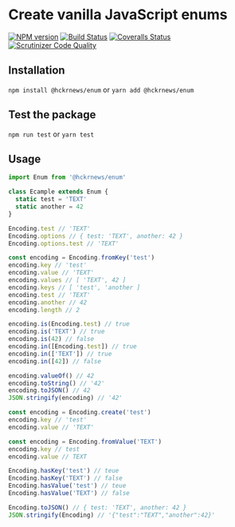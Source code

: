 # Create vanilla JavaScript enums

[![NPM version][npm-image]][npm-url] [![Build Status][travis-image]][travis-url] [![Coveralls Status][coveralls-image]][coveralls-url] [![Scrutinizer Code Quality][scrutinizer-image]][scrutinizer-url]

## Installation

`npm install @hckrnews/enum`
or
`yarn add @hckrnews/enum`

## Test the package

`npm run test`
or
`yarn test`

## Usage

```javascript
import Enum from '@hckrnews/enum'

class Ecample extends Enum {
  static test = 'TEXT'
  static another = 42
}

Encoding.test // 'TEXT'
Encoding.options // { test: 'TEXT', another: 42 }
Encoding.options.test // 'TEXT'

const encoding = Encoding.fromKey('test')
encoding.key // 'test'
encoding.value // 'TEXT'
encoding.values // [ 'TEXT', 42 ]
encoding.keys // [ 'test', 'another ]
encoding.test // 'TEXT'
encoding.another // 42
encoding.length // 2

encoding.is(Encoding.test) // true
encoding.is('TEXT') // true
encoding.is(42) // false
encoding.in([Encoding.test]) // true
encoding.in(['TEXT']) // true
encoding.in([42]) // false

encoding.valueOf() // 42
encoding.toString() // '42'
encoding.toJSON() // 42
JSON.stringify(encoding) // '42'

const encoding = Encoding.create('test')
encoding.key // 'test'
encoding.value // 'TEXT'

const encoding = Encoding.fromValue('TEXT')
encoding.key // test
encoding.value // TEXT

Encoding.hasKey('test') // teue
Encoding.hasKey('TEXT') // false
Encoding.hasValue('test') // teue
Encoding.hasValue('TEXT') // false

Encoding.toJSON() // { test: 'TEXT', another: 42 }
JSON.stringify(Encoding) // '{"test":"TEXT","another":42}'
```

[npm-url]: https://www.npmjs.com/package/@hckrnews/enum
[npm-image]: https://img.shields.io/npm/v/@hckrnews/enum.svg
[travis-url]: https://app.travis-ci.com/hckrnews/enum
[travis-image]: https://app.travis-ci.com/hckrnews/enum.svg?branch=main
[coveralls-url]: https://coveralls.io/r/hckrnews/enum
[coveralls-image]: https://img.shields.io/coveralls/hckrnews/enum/main.svg
[scrutinizer-url]: https://scrutinizer-ci.com/g/hckrnews/enum/?branch=main
[scrutinizer-image]: https://scrutinizer-ci.com/g/hckrnews/enum/badges/quality-score.png?b=main
